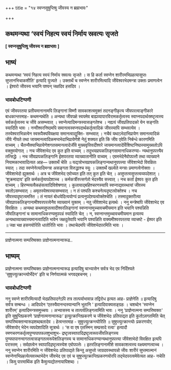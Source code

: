 +++
title = "१४ स्वप्नसुषुप्तिषु जीवस्य न ब्रह्मभावः"

+++


## कथमन्यथा ‘स्वयं निहत्य स्वयं निर्माय स्रवत्यः सृजते

**\[ स्वप्नसुषुप्तिषु जीवस्य न ब्रह्मभावः \]**

## **भाष्यं**

कथमन्यथा ‘स्वयं निहत्य स्वयं निर्माय स्रवत्यः सृजते । स हि कर्ता स्वप्नेन शारीरमभिप्रहत्यासुप्तः सुप्तानभिचाकशीति' इत्यादि युज्यते । उक्तार्थे च स्वप्नेन शारीरमित्यादि जीवेश्वरभेदमन्त्रा उक्ताः प्रमाणत्वेन । ईश्वरो जीवस्य भयानि पश्यन् जक्षदिव हसदिव ।

### **भावबोधटिप्पणी**

एवं जीवपरतया प्रतीयमानानामपि लिङ्गानां विष्णौ सावकाशत्वमुक्तं तदनङ्गीकृत्य जीवपरत्वाङ्गीकारे बाधकान्तरमाह- कथमन्यथेति ॥ अन्यथा जीवपक्षे स्वयमेव बाह्यव्यापारविरामकर्तृत्वस्य स्वाप्नपदार्थस्रष्टृत्वस्य सर्वकर्तृत्वस्य च जीवे असम्भवात् । स्वप्नेत्यादिमन्त्रस्यासङ्गतेश्च । नह्ययं जीवप्रतिपादको येन सङ्गतिः स्यादिति भावः । नन्वीश्वरनिष्ठमपि समानत्वस्वप्नपदार्थकर्तृत्वादिकं जीवस्यापि सम्भवत्येव । तस्येश्वराभिन्नत्वेन स्वरूपैक्यविवक्षया समानत्वाद्युक्ति- सम्भवात् । नचैवं यथाऽभेदाभिप्रायेण समानत्वादिकं जीवे नीयते तथा जायमानत्वादिकमप्यभेदाभिप्रायेणेशे नेतुं शक्यत इति किं जीव एवेति निर्बन्धे कारणमिति वाच्यम् । चैतन्यैक्याभिप्रायेणेशगतसमानत्वादेर्जीवे मुख्यवृत्तिवदीश्वरे जायमानत्वादेर्विशिष्टनिष्ठस्यामुख्यतोऽपि वक्तुमयोगात् । नच जीवेशाभेद एव कुत इति वाच्यम् । तदुभयप्रापकलिङ्गसामानाधिकरण्या- न्यथानुपपत्त्यैव तत्सिद्धेः । नच जीवप्रापकलिङ्गानि ईशपरतया व्याख्यातानीति वाच्यम् । एवमभेदेनैवोपपत्तौ तथा व्याख्याने नियामकाभावादित्यत आह— उक्तार्थे चेति ॥ यद्यत्रोभयप्रापकलिङ्गान्यथानुपपत्त्या जीवेशाभेदो विवक्षितः स्यात् । तदा स्वप्नेनेत्यादिमन्त्रा असङ्गता विरुद्धाश्च स्युः । उक्तार्थे खल्वेते मन्त्राः प्रमाणत्वेनोक्ताः । जीवेशाभेदो ह्युक्तार्थः । अत्र च जीवेशभेद एवोच्यत इति तत् कुत इति चेत् । असुप्तत्वसुप्तत्वव्यपदेशात् । ‘शुक्रमादाय’ इति कर्मकर्तृव्यपदेशाच्च । कर्मकर्त्रीरुत्सर्गतो भेदस्यैव सत्त्वात् । नच कर्ता ईश्वरः कुत इति वाच्यम् । हिरण्मयत्वैकहंसत्वादिविशेषणात् । कुलायाद्बहिश्चरणस्यापि स्वप्नाद्यवस्थायां जीवस्य स्वतोऽसम्भवात् । अमृतस्येश्वस्यासम्भवात् । न तं पश्यति कश्चनेत्यदृष्टत्वोक्तेश्च । नच जीवस्यादृष्टत्वमस्ति । तं नायतं बोधयेदित्ययोग्यं प्रत्यनुपदेश्यत्वोक्तेश्चेति । तस्मादुक्तरीत्या जीवप्रापकलिङ्गानामीश्वरपरत्वेनैव व्याख्यानं युक्तम् । नतु जीवेशाभेद इत्यर्थः । ननु मन्त्रेष्वपि जीवेशाभेद एव विवक्षितः । अन्यथा कथमसुप्तत्वादीश्वरलिङ्गानां स्वप्नान्तमुच्चावचमीयमान इति भयानि पश्यन्निति जीवलिङ्गानां च सामानाधिकरण्यमुपपन्नं स्यादिति चेत् । न, स्वप्नान्तमुच्चावचमीयमान इत्यस्य अन्यथाव्याख्यास्यमानत्वादिति भावेन जक्षदुतेवापि भयानि पश्यन्निति वाक्यमीश्वरपरतया व्याचष्टे - ईश्वर इति ॥ जक्ष भक्ष हसनयोरिति धातोरिति भावः । तथाचेदमपि जीवेशभेदपरमिति भावः ।

------------------------------------------------------------------------

प्राज्ञेनात्मना सम्परिष्वक्तः प्राज्ञेनात्मनान्वारूढ..

## **भाष्यम्**

प्राज्ञेनात्मना सम्परिष्वक्तः प्राज्ञेनात्मनान्वारूढ इत्यादिषु चाभ्यासेन सर्वत्र भेद एव निर्दिश्यते 'सुषुप्त्युत्क्रान्त्योर्भेदेन' इति च निर्णयात्मकं भगवद्बचनम् ।

### **भावबोधटिप्पणी**

ननु स्वप्ने शारीरमित्यादौ भेदप्रतिपादनेऽपि तत्र तात्पर्याभावान्न तद्विरोध इत्यत आह- प्राज्ञेनेति ॥ इत्यादिषु सर्वत्र सम्बन्धः । आदिपदेन ‘एतस्यैवानन्दस्यान्यानि भूतानि ' इत्यादिवाक्यसङ्ग्रहः । चशब्देन 'स्वप्नेन शारीरम्' इत्यादिमन्त्रसमुच्चयः । अभ्यासस्य च तात्पर्यलिङ्गत्वमिति भावः । ननु ‘प्राज्ञेनात्मना सम्परिष्वक्तः' इति सुषुप्तिप्रकरणे ‘प्राज्ञेनात्मनान्वारूढः’ इत्युत्क्रान्तिप्रकरणे च जीवेशभेदः प्रतिपाद्यत इति कुतोऽवगतमिति चेत् सम्परिष्वक्तान्वारूढशब्दबलादेव । हेत्वन्तरमाह - सुषुप्त्युत्क्रन्त्योरिति ॥ सुषुप्त्युत्क्रान्त्योः प्रकरणयोर् जीवेशयोर् भेदेन व्यपदेशादिति सूत्रार्थः । ‘स वा एष एतस्मिन् सम्प्रसादे रत्वा' इत्यादौ रमणचरणकर्तृत्वपुण्यपापफलशुभाशुभ- द्रष्टृत्वस्वापादिद्रष्टृत्वरूपजीवलिङ्गस्य पुण्यपापानन्वागतत्वासङ्गतत्वरूपेशलिङ्गस्य च सामानाधिकरण्यान्यथानुपपत्त्या जीवेशाभेदो विवक्षित इत्यपि परास्तम् । सर्वज्ञत्वेन स्वापादिद्रष्टृत्वस्येश एवोपपत्तेः । इतरलिङ्गानामीशे सावकाशत्वस्य वक्ष्यमाणत्वाच्च । ननु स्वप्नेन शारीरमिति न जीवेशभेदः प्रतिपाद्यते किन्तु असुप्तो जाग्रदवस्थापन्नो जीवः शारीरं सुप्तमात्मानं स्वप्नेनाभिप्रहत्येत्यवस्थाभेदेन जीवभेद एव एवं च सुषुप्त्युत्क्रान्तिप्रकरणयोरपि तद्भेदपरत्वमेवेत्यत आह- नचेति । किमु पारमार्थिक इति कैमुत्यद्योतनायापिशब्दः ।

